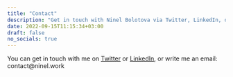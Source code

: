 ```yaml
---
title: "Contact"
description: "Get in touch with Ninel Bolotova via Twitter, LinkedIn, or email."
date: 2022-09-15T11:15:34+03:00
draft: false
no_socials: true
---
```


You can get in touch with me on [Twitter](https://twitter.com/NinelBolotova) or [LinkedIn](https://www.linkedin.com/in/ninel-b/), or write me an email:
<span class="my_addr">contact<span style="display: none;">REMOVE</span>&#64;ninel<!-- none -->.work</span>

